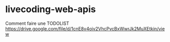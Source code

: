 # livecoding-web-apis
Comment faire une TODOLIST https://drive.google.com/file/d/1cnE8v4oiv2VhcPvcBxWwrJk2MuXEtkin/view
